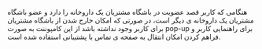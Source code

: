 <div class="dp-doc-container"">

<div class="dp-doc-tags">

<div class="desktop-version"></div>
<div class="mobile-version"></div>

</div>

<div class="dp-doc-body">

هنگامی که کاربر قصد عضویت در باشگاه مشتریان یک داروخانه را دارد 
و عضو باشگاه مشتریان یک داروخانه ی دیگر است، 
در صورتی که امکان خارج شدن از باشگاه مشتریان برای کاربر وجود نداشته باشد 
از این کامپوننت به صورت pop-up برای راهنمایی کاربر و فراهم کردن امکان انتقال به صفحه ی تماس با پشتیبانی استفاده شده است.

</div>

</div> 


